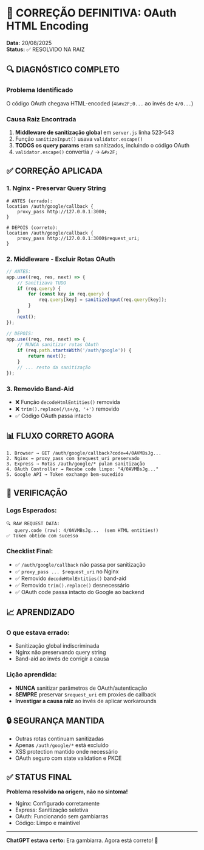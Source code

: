 # 🎯 CORREÇÃO DEFINITIVA: OAuth HTML Encoding

**Data:** 20/08/2025  
**Status:** ✅ RESOLVIDO NA RAIZ

## 🔍 DIAGNÓSTICO COMPLETO

### Problema Identificado
O código OAuth chegava HTML-encoded (`4&#x2F;0...` ao invés de `4/0...`)

### Causa Raiz Encontrada
1. **Middleware de sanitização global** em `server.js` linha 523-543
2. Função `sanitizeInput()` usava `validator.escape()` 
3. **TODOS os query params** eram sanitizados, incluindo o código OAuth
4. `validator.escape()` convertia `/` → `&#x2F;`

## ✅ CORREÇÃO APLICADA

### 1. Nginx - Preservar Query String
```nginx
# ANTES (errado):
location /auth/google/callback {
    proxy_pass http://127.0.0.1:3000;
}

# DEPOIS (correto):
location /auth/google/callback {
    proxy_pass http://127.0.0.1:3000$request_uri;
}
```

### 2. Middleware - Excluir Rotas OAuth
```javascript
// ANTES:
app.use((req, res, next) => {
    // Sanitizava TUDO
    if (req.query) {
        for (const key in req.query) {
            req.query[key] = sanitizeInput(req.query[key]);
        }
    }
    next();
});

// DEPOIS:
app.use((req, res, next) => {
    // NUNCA sanitizar rotas OAuth
    if (req.path.startsWith('/auth/google')) {
        return next();
    }
    // ... resto da sanitização
});
```

### 3. Removido Band-Aid
- ❌ Função `decodeHtmlEntities()` removida
- ❌ `trim().replace(/\s+/g, '+')` removido
- ✅ Código OAuth passa intacto

## 📊 FLUXO CORRETO AGORA

```
1. Browser → GET /auth/google/callback?code=4/0AVMBsJg...
2. Nginx → proxy_pass com $request_uri preservado
3. Express → Rotas /auth/google/* pulam sanitização
4. OAuth Controller → Recebe code limpo: "4/0AVMBsJg..."
5. Google API → Token exchange bem-sucedido
```

## 🧪 VERIFICAÇÃO

### Logs Esperados:
```
🔍 RAW REQUEST DATA:
   query.code (raw): 4/0AVMBsJg...  (sem HTML entities!)
✅ Token obtido com sucesso
```

### Checklist Final:
- ✅ `/auth/google/callback` não passa por sanitização
- ✅ `proxy_pass ... $request_uri` no Nginx  
- ✅ Removido `decodeHtmlEntities()` band-aid
- ✅ Removido `trim().replace()` desnecessário
- ✅ OAuth code passa intacto do Google ao backend

## 📈 APRENDIZADO

### O que estava errado:
- Sanitização global indiscriminada
- Nginx não preservando query string
- Band-aid ao invés de corrigir a causa

### Lição aprendida:
- **NUNCA** sanitizar parâmetros de OAuth/autenticação
- **SEMPRE** preservar `$request_uri` em proxies de callback
- **Investigar a causa raiz** ao invés de aplicar workarounds

## 🔒 SEGURANÇA MANTIDA

- Outras rotas continuam sanitizadas
- Apenas `/auth/google/*` está excluído
- XSS protection mantido onde necessário
- OAuth seguro com state validation e PKCE

## ✅ STATUS FINAL

**Problema resolvido na origem, não no sintoma!**

- Nginx: Configurado corretamente
- Express: Sanitização seletiva
- OAuth: Funcionando sem gambiarras
- Código: Limpo e maintível

---
**ChatGPT estava certo:** Era gambiarra. Agora está correto! 🎯
